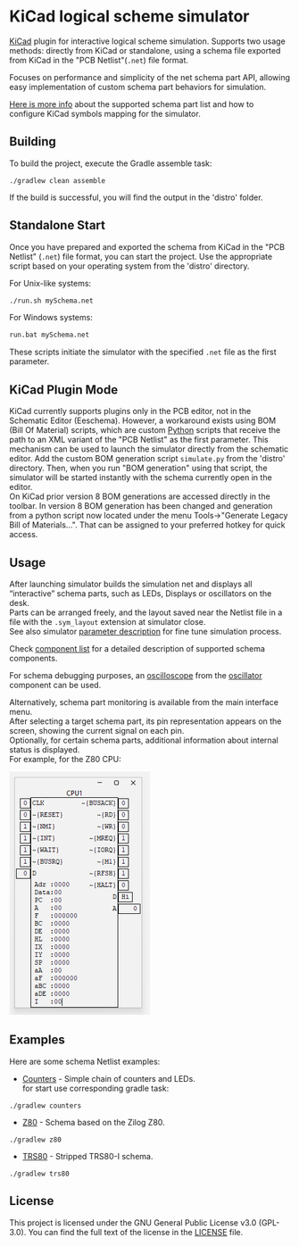# KiCad logical scheme simulator

[KiCad](https://www.kicad.org) plugin for interactive logical scheme simulation.
Supports two usage methods: directly from KiCad or standalone, using a schema file exported from KiCad in the "PCB Netlist"(`.net`) file format.

Focuses on performance and simplicity of the net schema part API, allowing easy implementation of custom schema part behaviors for simulation.

[Here is more info](stuff/kicad_symbols/README.md) about the supported schema part list and how to configure KiCad symbols mapping for the simulator.

## Building

To build the project, execute the Gradle assemble task:

```
./gradlew clean assemble
```

If the build is successful, you will find the output in the 'distro' folder.

## Standalone Start

Once you have prepared and exported the schema from KiCad in the "PCB Netlist" (`.net`) file format, you can start the project. Use the appropriate script based on
your operating system from the 'distro' directory.

For Unix-like systems:

```bash
./run.sh mySchema.net
```

For Windows systems:

```bat
run.bat mySchema.net
```

These scripts initiate the simulator with the specified `.net` file as the first parameter.

## KiCad Plugin Mode

KiCad currently supports plugins only in the PCB editor, not in the Schematic Editor (Eeschema). However, a workaround exists using BOM (Bill Of Material) scripts,
which are custom [Python](https://www.python.org) scripts that receive the path to an XML variant of the "PCB Netlist" as the first parameter. This mechanism can be
used to launch the simulator directly from the schematic editor. Add the custom BOM generation script `simulate.py` from the 'distro' directory. Then, when
you run "BOM generation" using that script, the simulator will be started instantly with the schema currently open in the editor.  
On KiCad prior version 8 BOM generations are accessed directly in the toolbar. In version 8 BOM generation has been changed and generation from a python script now
located under the menu Tools->"Generate Legacy Bill of Materials...". That can be assigned to your preferred hotkey for quick access.

## Usage

After launching simulator builds the simulation net and displays all “interactive” schema parts, such as LEDs, Displays or oscillators on the desk.  
Parts can be arranged freely, and the layout saved near the Netlist file in a file with the `.sym_layout` extension at simulator close.  
See also simulator [parameter description](stuff/parameters.md) for fine tune simulation process.

Check [component list](schemaParts/README.md) for a detailed description of supported schema components.

For schema debugging purposes, an [oscilloscope](schemaParts/oscillator/OSCILLOSCOPE.md) from the [oscillator](schemaParts/oscillator/README.md) component can be
used.

Alternatively, schema part monitoring is available from the main interface menu.  
After selecting a target schema part, its pin representation appears on the screen, showing the current signal on each pin.  
Optionally, for certain schema parts, additional information about internal status is displayed.  
For example, for the Z80 CPU:

![Z80 CPU Image](img.png)

## Examples

Here are some schema Netlist examples:

- [Counters](stuff/examples/counters/README.md) - Simple chain of counters and LEDs.  
  for start use corresponding gradle task:

```
./gradlew counters
```

- [Z80](stuff/examples/z80/README.md) - Schema based on the Zilog Z80.

```
./gradlew z80
```

- [TRS80](stuff/examples/trs80/README.md) - Stripped TRS80-I schema.

```
./gradlew trs80
```

## License

This project is licensed under the GNU General Public License v3.0 (GPL-3.0). You can find the full text of the license in the [LICENSE](LICENSE) file.
